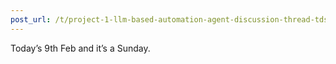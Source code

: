 ```yaml
---
post_url: /t/project-1-llm-based-automation-agent-discussion-thread-tds-jan-2025/164277/88
---
```

Today’s 9th Feb and it’s a Sunday.